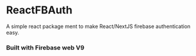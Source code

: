 # ReactFBAuth

A simple react package ment to make React/NextJS firebase authentication easy.

### Built with Firebase web V9
